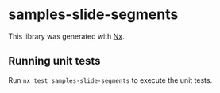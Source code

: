 # samples-slide-segments

This library was generated with [Nx](https://nx.dev).

## Running unit tests

Run `nx test samples-slide-segments` to execute the unit tests.
